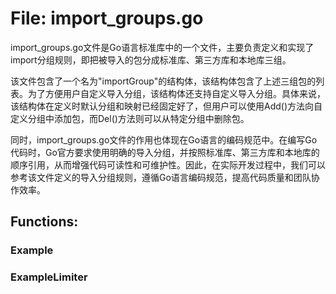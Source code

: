 # File: import_groups.go

import_groups.go文件是Go语言标准库中的一个文件，主要负责定义和实现了import分组规则，即把被导入的包分成标准库、第三方库和本地库三组。

该文件包含了一个名为"importGroup"的结构体，该结构体包含了上述三组包的列表。为了方便用户自定义导入分组，该结构体还支持自定义导入分组。具体来说，该结构体在定义时默认分组和映射已经固定好了，但用户可以使用Add()方法向自定义分组中添加包，而Del()方法则可以从特定分组中删除包。

同时，import_groups.go文件的作用也体现在Go语言的编码规范中。在编写Go代码时，Go官方要求使用明确的导入分组，并按照标准库、第三方库和本地库的顺序引用，从而增强代码可读性和可维护性。因此，在实际开发过程中，我们可以参考该文件定义的导入分组规则，遵循Go语言编码规范，提高代码质量和团队协作效率。

## Functions:

### Example





### ExampleLimiter





